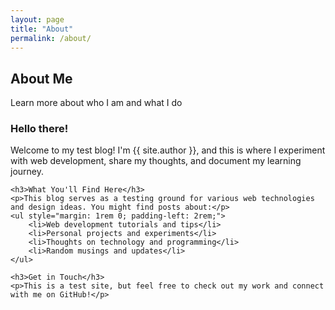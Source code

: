 ```yaml
---
layout: page
title: "About"
permalink: /about/
---
```


<section class="hero">
    <h2>About Me</h2>
    <p>Learn more about who I am and what I do</p>
</section>

<section class="content">
    <h3>Hello there!</h3>
    <p>Welcome to my test blog! I'm {{ site.author }}, and this is where I experiment with web development, share my thoughts, and document my learning journey.</p>
    
    <h3>What You'll Find Here</h3>
    <p>This blog serves as a testing ground for various web technologies and design ideas. You might find posts about:</p>
    <ul style="margin: 1rem 0; padding-left: 2rem;">
        <li>Web development tutorials and tips</li>
        <li>Personal projects and experiments</li>
        <li>Thoughts on technology and programming</li>
        <li>Random musings and updates</li>
    </ul>

    <h3>Get in Touch</h3>
    <p>This is a test site, but feel free to check out my work and connect with me on GitHub!</p>
</section>

